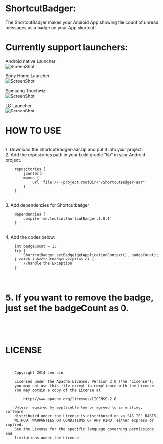 ShortcutBadger:
===================================

The ShortcutBadger makes your Android App showing the count of unread messages as a badge on your App shortcut!

# Currently support launchers:<br/>

Android native Launcher<br/>
![ScreenShot](https://raw.github.com/leolin310148/ShortcutBadger/master/screenshots/ss_android.png)

Sony Home Launcher<br/>
![ScreenShot](https://raw.github.com/leolin310148/ShortcutBadger/master/screenshots/ss_sony.png)

Samsung Touchwiz<br/>
![ScreenShot](https://raw.github.com/leolin310148/ShortcutBadger/master/screenshots/ss_samsung.png)

LG Launcher<br/>
![ScreenShot](https://raw.github.com/leolin310148/ShortcutBadger/master/screenshots/ss_lg.png)




HOW TO USE
===================================
<br/>1. Download the ShortcutBadger-aar.zip and put it into your project.
<br/>2. Add the repositories path in your build.gradle "lib" in your Android project.

        repositories {
            jcenter()
            maven {
                url 'file://'+project.rootDir+"/ShortcutBadger-aar"
            }
        }
<br/>3. Add dependencies for Shortcutbadger
        
        dependencies {
            compile 'me.leolin:ShortcutBadger:1.0.1'
        }

<br/>4. Add the codes below:

        int badgeCount = 1;
        try {
            ShortcutBadger.setBadge(getApplicationContext(), badgeCount);
        } catch (ShortcutBadgeException e) {
            //handle the Exception
        }
<br/>5. If you want to remove the badge, just set the badgeCount as 0.
<br/>
<br/>
<br/>
<br/>
LICENSE
===================================
<br/>
        
        Copyright 2014 Leo Lin
        
        Licensed under the Apache License, Version 2.0 (the "License");
        you may not use this file except in compliance with the License.
        You may obtain a copy of the License at
        
            http://www.apache.org/licenses/LICENSE-2.0
        
        Unless required by applicable law or agreed to in writing, software
        distributed under the License is distributed on an "AS IS" BASIS,
        WITHOUT WARRANTIES OR CONDITIONS OF ANY KIND, either express or implied.
        See the License for the specific language governing permissions and
        limitations under the License.
<br/>       